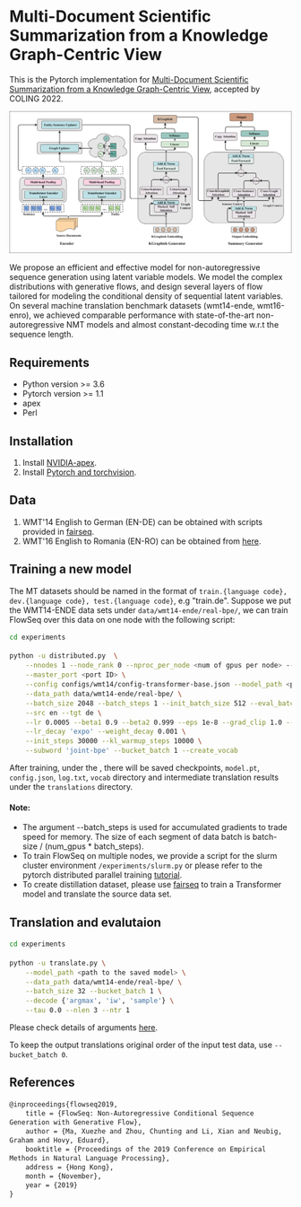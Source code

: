 # Multi-Document Scientific Summarization from a Knowledge Graph-Centric View
This is the Pytorch implementation for [Multi-Document Scientific Summarization from a Knowledge Graph-Centric View](http://arxiv.org/abs/1909.02480), accepted by COLING 2022.

<p align="center">
 <img src="images/model_arc.png" width="700"/>
</p>

We propose an efficient and effective model for non-autoregressive sequence generation using latent variable models.
We model the complex distributions with generative flows, and design 
several layers of flow tailored for modeling the conditional density of sequential latent variables.
On several machine translation benchmark datasets (wmt14-ende, wmt16-enro), we achieved comparable performance 
with state-of-the-art non-autoregressive NMT models and almost constant-decoding time w.r.t the sequence length.

## Requirements
* Python version >= 3.6
* Pytorch version >= 1.1
* apex
* Perl 

## Installation
1. Install [NVIDIA-apex](https://github.com/NVIDIA/apex).
2. Install [Pytorch and torchvision](https://pytorch.org/get-started/locally/?source=Google&medium=PaidSearch&utm_campaign=1712416206&utm_adgroup=67591282235&utm_keyword=pytorch%20installation&utm_offering=AI&utm_Product=PYTorch&gclid=CjwKCAjw-7LrBRB6EiwAhh1yX0hnpuTNccHYdOCd3WeW1plR0GhjSkzqLuAL5eRNcobASoxbsOwX4RoCQKkQAvD_BwE).

## Data
1. WMT'14 English to German (EN-DE) can be obtained with scripts provided in [fairseq](https://github.com/pytorch/fairseq/blob/master/examples/translation/README.md#wmt14-english-to-german-convolutional).
2. WMT'16 English to Romania (EN-RO) can be obtained from [here](https://github.com/nyu-dl/dl4mt-nonauto#downloading-datasets--pre-trained-models).

## Training a new model
The MT datasets should be named in the format of ``train.{language code}, dev.{language code}, test.{language code}``, e.g "train.de".
Suppose we put the WMT14-ENDE data sets under ``data/wmt14-ende/real-bpe/``, we can train FlowSeq over this data on one node with the
following script:
```bash
cd experiments

python -u distributed.py  \
    --nnodes 1 --node_rank 0 --nproc_per_node <num of gpus per node> --master_addr <address of master node> \
    --master_port <port ID> \
    --config configs/wmt14/config-transformer-base.json --model_path <path to the saved model> \
    --data_path data/wmt14-ende/real-bpe/ \
    --batch_size 2048 --batch_steps 1 --init_batch_size 512 --eval_batch_size 32 \
    --src en --tgt de \
    --lr 0.0005 --beta1 0.9 --beta2 0.999 --eps 1e-8 --grad_clip 1.0 --amsgrad \
    --lr_decay 'expo' --weight_decay 0.001 \
    --init_steps 30000 --kl_warmup_steps 10000 \
    --subword 'joint-bpe' --bucket_batch 1 --create_vocab 
```
After training, under the <path to the saved model>, there will be saved checkpoints, `model.pt`, `config.json`, `log.txt`, 
`vocab` directory and intermediate translation results under the `translations` directory.

#### Note:  
 - The argument --batch_steps is used for accumulated gradients to trade speed for memory. The size of each segment of data batch is batch-size / (num_gpus * batch_steps).
 - To train FlowSeq on multiple nodes, we provide a script for the slurm cluster environment `/experiments/slurm.py` or please
refer to the pytorch distributed parallel training [tutorial](https://pytorch.org/tutorials/intermediate/dist_tuto.html).
 - To create distillation dataset, please use [fairseq](https://github.com/pytorch/fairseq/blob/master/examples/translation/README.md#neural-machine-translation) to train a Transformer model
and translate the source data set.

## Translation and evalutaion
```bash
cd experiments

python -u translate.py \
    --model_path <path to the saved model> \
    --data_path data/wmt14-ende/real-bpe/ \
    --batch_size 32 --bucket_batch 1 \
    --decode {'argmax', 'iw', 'sample'} \
    --tau 0.0 --nlen 3 --ntr 1
```
Please check details of arguments [here](https://github.com/XuezheMax/flowseq/blob/master/experiments/options.py#L48).

To keep the output translations original order of the input test data, use `--bucket_batch 0`.

## References
```
@inproceedings{flowseq2019,
    title = {FlowSeq: Non-Autoregressive Conditional Sequence Generation with Generative Flow},
    author = {Ma, Xuezhe and Zhou, Chunting and Li, Xian and Neubig, Graham and Hovy, Eduard},
    booktitle = {Proceedings of the 2019 Conference on Empirical Methods in Natural Language Processing},
    address = {Hong Kong},
    month = {November},
    year = {2019}
}
```